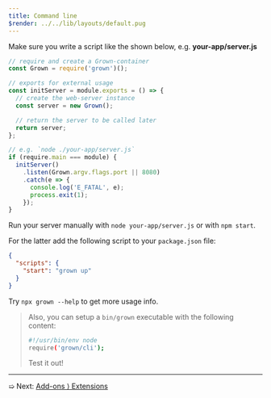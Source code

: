 ```yaml
---
title: Command line
$render: ../../lib/layouts/default.pug
---
```


Make sure you write a script like the shown below, e.g. **your-app/server.js**

```js
// require and create a Grown-container
const Grown = require('grown')();

// exports for external usage
const initServer = module.exports = () => {
  // create the web-server instance
  const server = new Grown();

  // return the server to be called later
  return server;
};

// e.g. `node ./your-app/server.js`
if (require.main === module) {
  initServer()
    .listen(Grown.argv.flags.port || 8080)
    .catch(e => {
      console.log('E_FATAL', e);
      process.exit(1);
    });
}
```

Run your server manually with `node your-app/server.js` or with `npm start`.

For the latter add the following script to your `package.json` file:

```json
{
  "scripts": {
    "start": "grown up"
  }
}
```

Try `npx grown --help` to get more usage info.

> Also, you can setup a `bin/grown` executable with the following content:
>
> ```bash
> #!/usr/bin/env node
> require('grown/cli');
> ```
>
> Test it out!

---

➯ Next: [Add-ons &rangle; Extensions](./docs/extensions)
